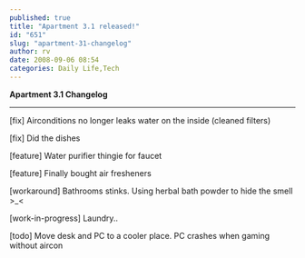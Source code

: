 ```yaml
---
published: true
title: "Apartment 3.1 released!"
id: "651"
slug: "apartment-31-changelog"
author: rv
date: 2008-09-06 08:54
categories: Daily Life,Tech
---
```

<strong>Apartment 3.1 Changelog</strong>

-------------------------------------------------------------------------------

[fix] Airconditions no longer leaks water on the inside (cleaned filters)

[fix] Did the dishes

[feature] Water purifier thingie for faucet

[feature] Finally bought air fresheners

[workaround] Bathrooms stinks. Using herbal bath powder to hide the smell &gt;_&lt;

[work-in-progress] Laundry..

[todo] Move desk and PC to a cooler place. PC crashes when gaming without aircon